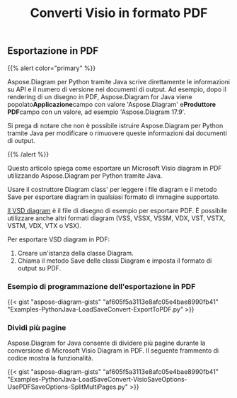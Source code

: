﻿---
title:  Converti Visio in formato PDF
linktitle: Converti Visio in PDF
type: docs
weight: 10
url: /it/python-java/convert-visio-to-pdf/
description: This topic show you how to convert Visio to PDF formats using Aspose.Diagram for Python via Java. Convert VSD, VSS, VDW, VST, VSDX, VSSX, VSTX, VSDM, VSTM, VSSM to PDF with a few lines of code.
---
## **Esportazione in PDF**
{{% alert color="primary" %}}

Aspose.Diagram per Python tramite Java scrive direttamente le informazioni su API e il numero di versione nei documenti di output. Ad esempio, dopo il rendering di un disegno in PDF, Aspose.Diagram for Java viene popolato**Applicazione**campo con valore 'Aspose.Diagram' e**Produttore PDF**campo con un valore, ad esempio 'Aspose.Diagram 17.9'.

Si prega di notare che non è possibile istruire Aspose.Diagram per Python tramite Java per modificare o rimuovere queste informazioni dai documenti di output.

{{% /alert %}}

Questo articolo spiega come esportare un Microsoft Visio diagram in PDF utilizzando Aspose.Diagram per Python tramite Java.

Usare il costruttore Diagram class' per leggere i file diagram e il metodo Save per esportare diagram in qualsiasi formato di immagine supportato.

[Il VSD diagram](ExportToPDF.vsd) è il file di disegno di esempio per esportare PDF. È possibile utilizzare anche altri formati diagram (VSS, VSSX, VSSM, VDX, VST, VSTX, VSTM, VDX, VTX o VSX).

Per esportare VSD diagram in PDF:

1. Creare un'istanza della classe Diagram.
1. Chiama il metodo Save delle classi Diagram e imposta il formato di output su PDF.

### **Esempio di programmazione dell'esportazione in PDF**
{{< gist "aspose-diagram-gists" "af605f5a3113e8afc05e4bae8990fb41" "Examples-PythonJava-LoadSaveConvert-ExportToPDF.py" >}}

### **Dividi più pagine**
Aspose.Diagram for Java consente di dividere più pagine durante la conversione di Microsoft Visio Diagram in PDF. Il seguente frammento di codice mostra la funzionalità.

{{< gist "aspose-diagram-gists" "af605f5a3113e8afc05e4bae8990fb41" "Examples-PythonJava-LoadSaveConvert-VisioSaveOptions-UsePDFSaveOptions-SplitMultiPages.py" >}}
